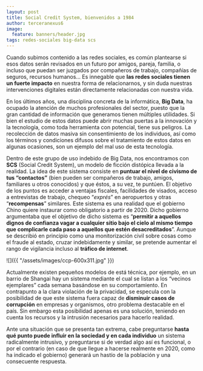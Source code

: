 ```yaml
---
layout: post
title: Social Credit System, bienvenidos a 1984
author: terceranexus6
image:
  feature: banners/header.jpg
tags: redes-sociales big-data scs
---
```


Cuando subimos contenido a las redes sociales, es común plantearse si esos datos serán revisados en un futuro por amigos, pareja, familia, o incluso que puedan ser juzgados por compañeros de trabajo, compañías de seguros, recursos humanos… Es innegable que **las redes sociales tienen un fuerte impacto** en nuestra forma de relacionarnos, y sin duda nuestras intervenciones digitales están directamente relacionadas con nuestra vida.

En los últimos años, una disciplina concreta de la informática, **Big Data**, ha ocupado la atención de muchos profesionales del sector, puesto que la gran cantidad de información que generamos tienen múltiples utilidades. Si bien el estudio de estos datos puede abrir muchas puertas a la innovación y la tecnología, como toda herramienta con potencial, tiene sus peligros. La recolección de datos masiva sin consentimiento de los individuos, así como los términos y condiciones difusos sobre el tratamiento de estos datos en algunas ocasiones, son un ejemplo del mal uso de esta tecnología.

Dentro de este grupo de uso indebido de Big Data, nos encontramos con **SCS** (Social Credit System), un modelo de ficción distópica llevada a la realidad. La idea de este sistema consiste en **puntuar el nivel de civismo de tus “contactos”** (bien pueden ser compañeros de trabajo, amigos, familiares u otros conocidos) y que éstos, a su vez, te puntúen. El objetivo de los puntos es acceder a ventajas fiscales, facilidades de visados, acceso a entrevistas de trabajo, chequeo “_exprés_” en aeropuertos y otras “**recompensas**” similares. Este sistema es una realidad que el gobierno Chino quiere instaurar como obligatorio a partir de 2020. Dicho gobierno argumentaba que el objetivo de dicho sistema es “**permitir a aquellos dignos de confianza vagar a cualquier sitio bajo el cielo al mismo tiempo que complicarle cada paso a aquellos que estén desacreditados**”. Aunque se describió en principio como una monitorización civil sobre cosas como el fraude al estado, cruzar indebidamente y similar, se pretende aumentar el rango de vigilancia incluso al **tráfico de internet**.

![]({{ "/assets/images/ccp-600x311.jpg" }})

Actualmente existen pequeños modelos de está técnica, por ejemplo, en un barrio de Shangai hay un sistema mediante el cual se listan a los “vecinos ejemplares” cada semana basándose en su comportamiento. En contrapunto a la clara violación de la privacidad, se especula con la posibilidad de que este sistema fuera capaz de **disminuir casos de corrupción** en empresas y organismos, otro problema destacable en el país. Sin embargo esta posibilidad apenas es una solución, teniendo en cuenta los recursos y la intrusión necesarios para hacerlo realidad.

Ante una situación que se presenta tan extrema, cabe preguntarse **hasta qué punto puede influir en la sociedad y en cada individuo** un sistema radicalmente intrusivo, y preguntarse si de verdad algo así es funcional, o por el contrario (en caso de que llegue a hacerse realmente en 2020, como ha indicado el gobierno) generará un hastío de la población y una consecuente respuesta.
